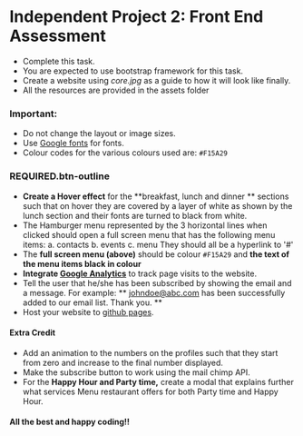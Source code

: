 # Independent Project 2: Front End Assessment

- Complete this task.
- You are expected to use bootstrap framework for this task.
- Create a website using *core.jpg* as a guide to how it will look like finally.
- All the resources are provided in the assets folder


### Important:
- Do not change the layout or image sizes.
- Use [Google fonts](https://www.google.com/fonts) for fonts.
- Colour codes for the various colours used are:  `#F15A29`


### REQUIRED.btn-outline
 -  **Create a Hover effect** for the **breakfast, lunch and dinner ** sections such that on hover they are covered by a layer of white as shown by the lunch section and their fonts are turned to black from white.
 - The Hamburger menu represented by the 3 horizontal lines when clicked should open a full screen menu that has the following menu items:
       a. contacts
       b. events
       c. menu
  They should all be a hyperlink to '#'
 - The **full screen menu (above)** should be colour `#F15A29` and **the text of the menu items black in colour**
 - **Integrate [Google Analytics](https://analytics.google.com "Google Analytics")** to track page visits to the website.
 - Tell the user that he/she has been subscribed by showing the email and a message. For example:
  ** johndoe@abc.com has been successfully added to our email list. Thank you. **
 - Host your website to [github pages](https://pages.github.com/ "Github Pages").

#### Extra Credit
 - Add an animation to the numbers on the profiles such that they start from zero and increase to the final number displayed.
 - Make the subscribe button to work using the mail chimp API.
 - For the **Happy Hour and Party time,** create a modal that explains further what services Menu restaurant offers for both Party time and Happy Hour.

#### All the best and happy coding!!
